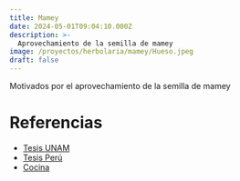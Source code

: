 ```yaml
---
title: Mamey
date: 2024-05-01T09:04:10.000Z
description: >-
  Aprovechamiento de la semilla de mamey
image: /proyectos/herbolaria/mamey/Hueso.jpeg
draft: false
---
```


Motivados por el aprovechamiento de la semilla de mamey

# Referencias

- [Tesis UNAM](/proyectos/mamey/JL_Elizalde.pdf)
- [Tesis Perú](/proyectos/mamey/Torres_M_Alex_Frang.pdf)
- [Cocina](https://mejorconsalud.as.com/hueso-mamey-beneficios/)


